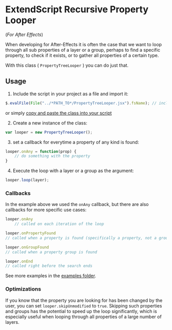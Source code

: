 # ExtendScript Recursive Property Looper
(*For After Effects*)

When developing for After-Effects it is often the case that we want to loop through all sub properties of a layer or a group, perhaps to find a specific property, to check if it exists, or to gather all properties of a certain type.

With this class ( `PropertyTreeLooper` ) you can do just that.

  
 
## Usage

1. Include the script in your project as a file and import it:
```jsx
$.evalFile(File("../*PATH_TO*/PropertyTreeLooper.jsx").fsName); // include the PropertyTreeLooper class
```
or simply [copy and paste the class into your script](./src/PropertyTreeLooper.jsx)


2. Create a new instance of the class:
```jsx
var looper = new PropertyTreeLooper();
```

3. set a callback for everytime a property of any kind is found:
```jsx
looper.onAny = function(prop) {
    // do something with the property
}
```

4. Execute the loop with a layer or a group as the argument:
```jsx
looper.loop(layer);
```




### Callbacks

In the example above we used the `onAny` callback, but there are also callbacks for more specific use cases:
```jsx
looper.onAny
    // called on each iteration of the loop

looper.onPropertyFound
// called when a property is found (specifically a property, not a group or a layer)

looper.onGroupFound
// called when a property group is found

looper.onEnd
// called right before the search ends

```

See more examples in the [examples folder](./examples).



### Optimizations
If you know that the property you are looking for has been changed by the user, you can set `looper.skipUnmodified` to `true`. Skipping such properties and groups has the potential to speed up the loop significantly, which is especially useful when looping through all properties of a large number of layers.



